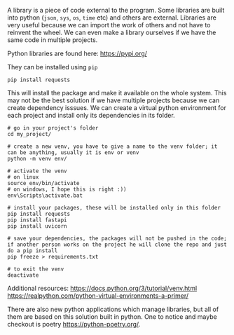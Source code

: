 A library is a piece of code external to the program. Some libraries are built into python (`json`, `sys`, `os`, `time` etc) and others are external. Libraries are very useful because we can import the work of others and not have to reinvent the wheel. We can even make a library ourselves if we have the same code in multiple projects.

Python libraries are found here: https://pypi.org/

They can be installed using `pip` 

```
pip install requests
```

This will install the package and make it available on the whole system. This may not be the best solution if we have multiple projects because we can create dependency isssues. We can create a virtual python environment for each project and install only its dependencies in its folder.

```
# go in your project's folder
cd my_project/

# create a new venv, you have to give a name to the venv folder; it can be anything, usually it is env or venv
python -m venv env/

# activate the venv
# on linux
source env/bin/activate
# on windows, I hope this is right :))
env\Scripts\activate.bat

# install your packages, these will be installed only in this folder
pip install requests
pip install fastapi
pip install uvicorn

# save your dependencies, the packages will not be pushed in the code; if another person works on the project he will clone the repo and just do a pip install
pip freeze > requirements.txt

# to exit the venv
deactivate

```

Additional resources:
https://docs.python.org/3/tutorial/venv.html
https://realpython.com/python-virtual-environments-a-primer/

There are also new python applications which manage libraries, but all of them are based on this solution built in python. One to notice and maybe checkout is poetry https://python-poetry.org/.